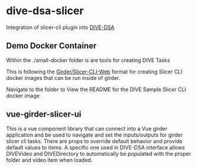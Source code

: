# dive-dsa-slicer
Integration of slicer-cli plugin into [DIVE-DSA](https://github.com/DigitalSlideArchive/dive-dsa)

## Demo Docker Container

Within the ./small-docker folder is are tools for creating DIVE Tasks

This is following the [Girder/Slicer-CLI-Web](https://github.com/girder/slicer_cli_web) format for creating Slicer CLI docker images that can be run inside of girder.

Navigate to the folder to View the README for the DIVE Sample Slicer CLI docker image


## vue-girder-slicer-ui

This is a vue component library that can connect into a Vue girder application and be used to navigate and set the inputs/outputs for girder slicer cli tasks.
There are props to override default behavior and provide default values to items.  A specific one used in DIVE-DSA interface allows DIVEVideo and DIVEDirectory to automatically be populated with the proper folder and video item when loaded.